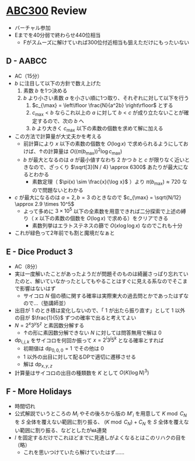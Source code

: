 # [ABC300](https://atcoder.jp/contests/abc300) Review
- バーチャル参加
- Eまでを40分弱で終わらせ440位相当
  - Fがスムーズに解けていれば300位付近相当も狙えただけにもったいない


## D - AABCC
- AC（15分）
- $b$ に注目して以下の方針で数え上げた
    1. 素数 $b$ を1つ決める
    1. $b$ より小さい素数 $a$ を小さい順に1つ取り、それぞれに対して以下を行う
        1. $c_{\max} = \left\lfloor \frac{N}{a^2b} \right\rfloor$ とする
        1. $c_{\max} < b$ ならこれ以上の $a$ に対して $b < c$ が成り立たないことが確定するので、次の $b$ へ
        1. $b$ より大きく $c_{\max}$ 以下の素数の個数を求めて解に加える
- この方法で計算量が大丈夫かを考える
  - 前計算により $x$ 以下の素数の個数を $O(\log x)$ で求められるようにしておけば、↑の計算量は $O((\pi(b_{\max}))^2 \log c_{\max})$
  - $b$ が最大となるのは $a$ が最小値すなわち $2$ かつ $b$ と $c$ が限りなく近いときなので、ざっくり $\sqrt[3]{N / 4} \approx 6300$ あたりが最大になるとわかる
    - 素数定理（ $\pi(x) \sim \frac{x}{\log x}$ ）より $\pi(b_{\max}) \approx 720$ なので問題ないとわかる
- $c$ が最大になるのは $a=2, b=3$ のときなので $c_{\max} = \sqrt{N/12} \approx 2.9 \times 10^5$ 
  - よって多めに $3 \times 10^5$ 以下の全素数を用意できれば二分探索で上述の縛り（ $x$ 以下の素数の個数を $O(\log x)$ で求める）をクリアできる
    - 素数列挙はエラトステネスの篩で $O(x \log \log x)$ なのでこれも十分
- これが緑色って2年前でも割と魔境だなぁと

## E - Dice Product 3
- AC（8分）
- 実は一度解いたことがあったようだが問題そのものは綺麗さっぱり忘れていたのと、解いていなかったとしてもやることはすぐに見える系なのでそこまで影響はないはず
  - サイコロ $N$ 個の積に関する確率は実際東大の過去問とかであったはずなので…（塾講師並）
- 出目が $1$ のとき積は変化しないので、「 $1$ が出たら振り直す」として $1$ 以外の目が $\frac{1}{5}$ ずつの確率で出ると考えてよい
- $N = 2^x3^y5^z$ と素因数分解する
  - ↑の形に素因数分解できない $N$ に対しては問答無用で解は $0$
- $\mathrm{dp}_{i,j,k}$ をサイコロを何回か振って $x = 2^i3^j5^k$ となる確率とすれば
  - 初期値は $\mathrm{dp}_{0,0,0} = 1$ でその他は $0$
  - $1$ 以外の出目に対して配るDPで適切に遷移させる
  - 解は $\mathrm{dp}_{x,y,z}$
- 計算量はサイコロの出目の種類数を $K$ として $O(K(\log N)^3)$

## F - More Holidays
- 時間切れ
- 公式解説でいうところの $M_i$ やその後ろから版の $M'_i$ を用意して $K \bmod C_N$ を $S$ 全体を覆えない範囲に割り振る、 $(K \bmod C_N) + C_N$ を $S$ 全体を覆えない範囲に割り振る、などとしたが`WA`連発
- $l$ を固定するだけでこれほどまでに見通しがよくなるとはこのリハクの目を（略）
  - これを思いつけていたら解けていたはず……
